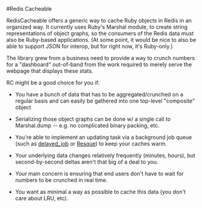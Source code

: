 #Redis Cacheable

RedisCacheable offers a generic way to cache Ruby objects in Redis in an
organized way.  It currently uses Ruby's Marshal module, to create
string representations of object graphs, so the
consumers of the Redis data must also be Ruby-based applications.  (At some
point, it would be nice to also be able to support JSON for interop, but
for right now, it's Ruby-only.)

The library grew from a business need to provide a way to crunch 
numbers for a "dashboard" out-of-band from the work required to merely
serve the webpage that displays these stats.

RC might be a good choice for you if:

* You have a bunch of data that has to be aggregated/crunched on a
  regular basis and can easily be gathered into one top-level
"composite" object

* Serializing those object graphs can be done w/ a single call to
  Marshal.dump -- e.g. no complicated binary packing, etc.

* You're able to implement an updating task via a background job queue (such
  as [delayed_job](http://github.com/tobi/delayed_job) or [Resque](http://github.com/defunkt/resque)) 
  to keep your caches warm.

* Your underlying data changes relatively frequently (minutes, hours), but
  second-by-second deltas aren't that big of a deal to you.

* Your main concern is ensuring that end users don't have to wait for
  numbers to be crunched in real time.

* You want as minimal a way as possible to cache this data (you don't
  care about LRU, etc).
